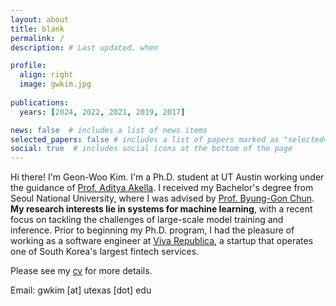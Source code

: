 ```yaml
---
layout: about
title: blank
permalink: /
description: # Last updated. when

profile:
  align: right
  image: gwkim.jpg
    
publications:
  years: [2024, 2022, 2021, 2019, 2017]

news: false  # includes a list of news items
selected_papers: false # includes a list of papers marked as "selected={true}"
social: true  # includes social icons at the bottom of the page
---
```


Hi there! I'm Geon-Woo Kim. I'm a Ph.D. student at UT Austin working under the guidance of [Prof. Aditya Akella](https://www.cs.utexas.edu/~akella/).
I received my Bachelor's degree from Seoul National University, where I was advised by [Prof. Byung-Gon Chun](https://bgchun.github.io/).
**My research interests lie in systems for machine learning**, with a recent focus on tackling the challenges of large-scale model training and inference.
Prior to beginning my Ph.D. program, I had the pleasure of working as a software engineer at [Viva Republica](https://toss.im/en), a startup that operates one of South Korea's largest fintech services.

Please see my [cv](assets/pdf/CV_Geon-Woo_Kim.pdf) for more details.

Email: gwkim \[at\] utexas \[dot\] edu
